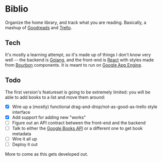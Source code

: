# Biblio

Organize the home library, and track what you are reading. Basically, a mashup of [Goodreads](https://www.goodreads.com/) and [Trello](https://trello.com/).

## Tech

It's mostly a learning attempt, so it's made up of things I don't know very well -- the backend is [Golang](https://golang.org/), and the front-end is [React](https://facebook.github.io/react/) with styles made from [Bourbon](http://bourbon.io/) components. It is meant to run on [Google App Engine](https://cloud.google.com/appengine/).

## Todo

The first version's featureset is going to be extremely limited: you will be able to add books to a list and move them around:

+ [x] Wire up a (mostly) functional drag-and-drop/not-as-good-as-trello style interface
+ [x] Add support for adding new "works"
+ [ ] Figure out an API contract between the front-end and the backend
+ [ ] Talk to either the [Google Books API](https://developers.google.com/books/) or a different one to get book metadata
+ [ ] Wire it all up
+ [ ] Deploy it out

More to come as this gets developed out.
